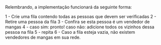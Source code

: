 
Relembrando, a implementação funcionará da seguinte forma:

1 - Crie uma fila contendo todas as pessoas que devem ser verificadas
2 - Retire uma pessoa da fila 
3 - Confira se esta pessoa é um vendedor de mangas
4 - caso sim: pronto! caso não: adicione todos os vizinhos dessa pessoa na fila
5 - repita
6 - Caso a fila esteja vazia, não existem vendedores de mangas em sua rede.